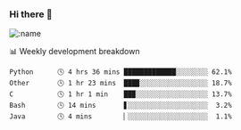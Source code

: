 ### Hi there 👋

<!--
**lv2020/lv2020** is a ✨ _special_ ✨ repository because its `README.md` (this file) appears on your GitHub profile.

Here are some ideas to get you started:

- 🔭 I’m currently working on ...
- 🌱 I’m currently learning ...
- 👯 I’m looking to collaborate on ...
- 🤔 I’m looking for help with ...
- 💬 Ask me about ...
- 📫 How to reach me: ...
- 😄 Pronouns: ...
- ⚡ Fun fact: ...
-->
![:name](https://count.getloli.com/get/@:lv2020)
 <!-- waka-box start -->
📊 Weekly development breakdown
```text
Python      🕓 4 hrs 36 mins █████████████░░░░░░░░ 62.1%
Other       🕓 1 hr 23 mins  ███▉░░░░░░░░░░░░░░░░░ 18.7%
C           🕓 1 hr 1 min    ██▉░░░░░░░░░░░░░░░░░░ 13.7%
Bash        🕓 14 mins       ▋░░░░░░░░░░░░░░░░░░░░  3.2%
Java        🕓 4 mins        ▏░░░░░░░░░░░░░░░░░░░░  1.1%
```
<!-- Powered by https://github.com/YouEclipse/waka-box-go . -->
<!-- waka-box end -->
